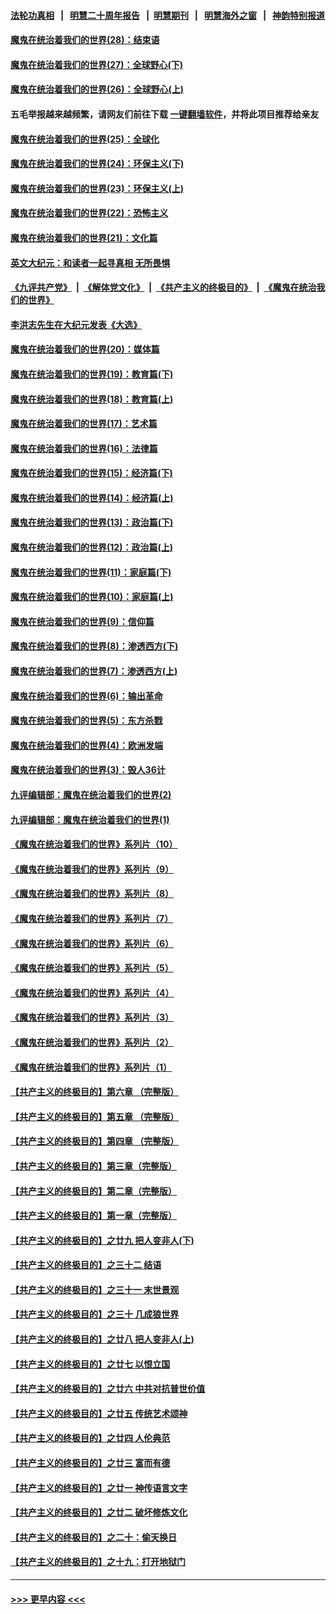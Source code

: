 #### [法轮功真相](https://github.com/gfw-breaker/truth/blob/master/README.md?t=0) &nbsp;&nbsp;|&nbsp;&nbsp; [明慧二十周年报告](https://github.com/gfw-breaker/mh-reports/blob/master/README.md?t=0) &nbsp;&nbsp;|&nbsp;&nbsp;[明慧期刊](https://github.com/gfw-breaker/mh-qikan) &nbsp;&nbsp;|&nbsp;&nbsp; [明慧海外之窗](https://github.com/gfw-breaker/mh-news/blob/master/README.md?t=0) &nbsp;&nbsp;|&nbsp;&nbsp; [神韵特别报道](https://github.com/gfw-breaker/mh-news/blob/master/shenyun.md?t=0)
#### [魔鬼在统治着我们的世界(28)：结束语](../pages/nsc422/n10936246.md?t=06281652) 
#### [魔鬼在统治着我们的世界(27)：全球野心(下)](../pages/nsc422/n10928319.md?t=06281652) 
#### [魔鬼在统治着我们的世界(26)：全球野心(上)](../pages/nsc422/n10900318.md?t=06281652) 
#### 五毛举报越来越频繁，请网友们前往下载 [一键翻墙软件](https://github.com/gfw-breaker/ssr-accounts)，并将此项目推荐给亲友
#### [魔鬼在统治着我们的世界(25)：全球化](../pages/nsc422/n10788205.md?t=06281652) 
#### [魔鬼在统治着我们的世界(24)：环保主义(下)](../pages/nsc422/n10695307.md?t=06281652) 
#### [魔鬼在统治着我们的世界(23)：环保主义(上)](../pages/nsc422/n10688613.md?t=06281652) 
#### [魔鬼在统治着我们的世界(22)：恐怖主义](../pages/nsc422/n10614727.md?t=06281652) 
#### [魔鬼在统治着我们的世界(21)：文化篇](../pages/nsc422/n10597706.md?t=06281652) 
#### [英文大纪元：和读者一起寻真相 无所畏惧](../pages/nsc422/n12542027.md?t=06281652) 
#### [《九评共产党》](https://github.com/begood0513/9ping.md/blob/master/README.md) &nbsp;|&nbsp; [《解体党文化》](../../../../jtdwh.md/blob/master/README.md)  &nbsp;|&nbsp; [《共产主义的终极目的》](../../../../gczydzjmd.md/blob/master/README.md) &nbsp;|&nbsp; [《魔鬼在统治我们的世界》](../../../../mgztzwmdsj.md/blob/master/README.md) 
#### [李洪志先生在大纪元发表《大选》](../pages/nsc422/n12534746.md?t=06281652) 
#### [魔鬼在统治着我们的世界(20)：媒体篇](../pages/nsc422/n10586579.md?t=06281652) 
#### [魔鬼在统治着我们的世界(19)：教育篇(下)](../pages/nsc422/n10564808.md?t=06281652) 
#### [魔鬼在统治着我们的世界(18)：教育篇(上)](../pages/nsc422/n10526970.md?t=06281652) 
#### [魔鬼在统治着我们的世界(17)：艺术篇](../pages/nsc422/n10499093.md?t=06281652) 
#### [魔鬼在统治着我们的世界(16)：法律篇](../pages/nsc422/n10485969.md?t=06281652) 
#### [魔鬼在统治着我们的世界(15)：经济篇(下)](../pages/nsc422/n10469975.md?t=06281652) 
#### [魔鬼在统治着我们的世界(14)：经济篇(上)](../pages/nsc422/n10457370.md?t=06281652) 
#### [魔鬼在统治着我们的世界(13)：政治篇(下)](../pages/nsc422/n10448270.md?t=06281652) 
#### [魔鬼在统治着我们的世界(12)：政治篇(上)](../pages/nsc422/n10444576.md?t=06281652) 
#### [魔鬼在统治着我们的世界(11)：家庭篇(下)](../pages/nsc422/n10440961.md?t=06281652) 
#### [魔鬼在统治着我们的世界(10)：家庭篇(上)](../pages/nsc422/n10435448.md?t=06281652) 
#### [魔鬼在统治着我们的世界(9)：信仰篇](../pages/nsc422/n10432159.md?t=06281652) 
#### [魔鬼在统治着我们的世界(8)：渗透西方(下)](../pages/nsc422/n10429603.md?t=06281652) 
#### [魔鬼在统治着我们的世界(7)：渗透西方(上)](../pages/nsc422/n10426013.md?t=06281652) 
#### [魔鬼在统治着我们的世界(6)：输出革命](../pages/nsc422/n10421536.md?t=06281652) 
#### [魔鬼在统治着我们的世界(5)：东方杀戮](../pages/nsc422/n10417707.md?t=06281652) 
#### [魔鬼在统治着我们的世界(4)：欧洲发端](../pages/nsc422/n10414890.md?t=06281652) 
#### [魔鬼在统治着我们的世界(3)：毁人36计](../pages/nsc422/n10411583.md?t=06281652) 
#### [九评编辑部：魔鬼在统治着我们的世界(2)](../pages/nsc422/n10410036.md?t=06281652) 
#### [九评编辑部：魔鬼在统治着我们的世界(1)](../pages/nsc422/n10406825.md?t=06281652) 
#### [《魔鬼在统治着我们的世界》系列片（10）](../pages/nsc422/n12292670.md?t=06281652) 
#### [《魔鬼在统治着我们的世界》系列片（9）](../pages/nsc422/n12290859.md?t=06281652) 
#### [《魔鬼在统治着我们的世界》系列片（8）](../pages/nsc422/n12287445.md?t=06281652) 
#### [《魔鬼在统治着我们的世界》系列片（7）](../pages/nsc422/n12283425.md?t=06281652) 
#### [《魔鬼在统治着我们的世界》系列片（6）](../pages/nsc422/n12282314.md?t=06281652) 
#### [《魔鬼在统治着我们的世界》系列片（5）](../pages/nsc422/n12281419.md?t=06281652) 
#### [《魔鬼在统治着我们的世界》系列片（4）](../pages/nsc422/n12274024.md?t=06281652) 
#### [《魔鬼在统治着我们的世界》系列片（3）](../pages/nsc422/n12271322.md?t=06281652) 
#### [《魔鬼在统治着我们的世界》系列片（2）](../pages/nsc422/n12269049.md?t=06281652) 
#### [《魔鬼在统治着我们的世界》系列片（1）](../pages/nsc422/n12267575.md?t=06281652) 
#### [【共产主义的终极目的】第六章 （完整版）](../pages/nsc422/n11428913.md?t=06281652) 
#### [【共产主义的终极目的】第五章 （完整版）](../pages/nsc422/n11428912.md?t=06281652) 
#### [【共产主义的终极目的】第四章 （完整版）](../pages/nsc422/n11428907.md?t=06281652) 
#### [【共产主义的终极目的】第三章（完整版）](../pages/nsc422/n11428848.md?t=06281652) 
#### [【共产主义的终极目的】第二章（完整版）](../pages/nsc422/n11428831.md?t=06281652) 
#### [【共产主义的终极目的】第一章（完整版）](../pages/nsc422/n11417651.md?t=06281652) 
#### [【共产主义的终极目的】之廿九 把人变非人(下)](../pages/nsc422/n11344140.md?t=06281652) 
#### [【共产主义的终极目的】之三十二 结语](../pages/nsc422/n11360535.md?t=06281652) 
#### [【共产主义的终极目的】之三十一 末世景观](../pages/nsc422/n11351129.md?t=06281652) 
#### [【共产主义的终极目的】之三十 几成狼世界](../pages/nsc422/n11348280.md?t=06281652) 
#### [【共产主义的终极目的】之廿八 把人变非人(上)](../pages/nsc422/n11340492.md?t=06281652) 
#### [【共产主义的终极目的】之廿七 以恨立国](../pages/nsc422/n11336944.md?t=06281652) 
#### [【共产主义的终极目的】之廿六 中共对抗普世价值](../pages/nsc422/n11324785.md?t=06281652) 
#### [【共产主义的终极目的】之廿五 传统艺术颂神](../pages/nsc422/n11296396.md?t=06281652) 
#### [【共产主义的终极目的】之廿四 人伦典范](../pages/nsc422/n11296397.md?t=06281652) 
#### [【共产主义的终极目的】之廿三 富而有德](../pages/nsc422/n11283598.md?t=06281652) 
#### [【共产主义的终极目的】之廿一 神传语言文字](../pages/nsc422/n11263265.md?t=06281652) 
#### [【共产主义的终极目的】之廿二 破坏修炼文化](../pages/nsc422/n11245728.md?t=06281652) 
#### [【共产主义的终极目的】之二十：偷天换日](../pages/nsc422/n11238846.md?t=06281652) 
#### [【共产主义的终极目的】之十九：打开地狱门](../pages/nsc422/n11206376.md?t=06281652) 

----
#### [ >>> 更早内容 <<< ](../indexes/nsc422-earlier.md)
